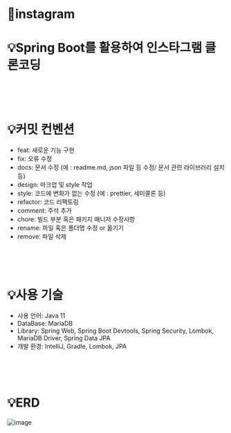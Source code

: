 # 📝instagram

# 💡Spring Boot를 활용하여 인스타그램 클론코딩
<br/> 
<br/> 
<br/> 
   
# 💡커밋 컨벤션
- feat: 새로운 기능 구현
- fix: 오류 수정
- docs: 문서 수정 (예 : readme.md, json 파일 등 수정/ 문서 관련 라이브러리 설치 등)
- design: 마크업 및 style 작업
- style: 코드에 변화가 없는 수정 (예 : prettier, 세미콜론 등)
- refactor: 코드 리팩토링
- comment: 주석 추가
- chore: 빌드 부분 혹은 패키지 매니저 수정사항
- rename: 파일 혹은 폴더명 수정 or 옮기기
- remove: 파일 삭제

<br/> 
<br/> 
<br/> 


# 💡사용 기술 
- 사용 언어: Java 11
- DataBase: MariaDB
- Library: Spring Web, Spring Boot Devtools, Spring Security, Lombok, MariaDB Driver, Spring Data JPA
- 개발 환경: IntelliJ, Gradle, Lombok, JPA

<br/> 
<br/> 
<br/> 


# 💡ERD

![image](https://github.com/strongmhk/instagram/assets/113084655/0d777a47-4810-4e7e-bc8e-9c1acf49ad30)



